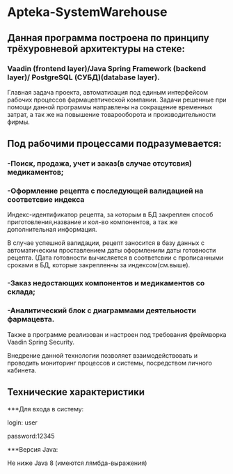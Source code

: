# Apteka-SystemWarehouse
## Данная программа построена по принципу трёхуровневой архитектуры на стеке:
### Vaadin (frontend layer)/Java Spring Framework (backend layer)/ PostgreSQL (СУБД)(database layer). 

Главная задача  проекта, автоматизация под единым интерфейсом рабочих процессов фармацевтической компании. 
Задачи решенные при помощи данной программы  направлены  на сокращение  временных затрат, а так же на повышение товарооборота и производительности фирмы.
## Под рабочими процессами подразумевается:
### -Поиск, продажа, учет и заказ(в случае отсутсвия) медикаментов;
### -Оформление рецепта с последующей валидацией на соответсвие индекса
Индекс-идентификатор рецепта, за которым в БД закреплен способ приготовления,название и кол-во компонентов, а так же дополнительная информация.

В случае успешной валидации, рецепт заносится в базу данных с автоматическим проставлением даты оформленияи даты готовности рецепта.
(Дата готовности вычисляется в соответсвии с прописанными сроками в БД, которые закрепленны за индексом(см.выше).

### -Заказ недостающих компонентов и медикаментов со склада;
### -Аналитический блок с диаграммами деятельности фармацевта. 

Также в программе реализован и настроен под требования фреймворка Vaadin  Spring Security.

Внедрение данной технологии позволяет взаимодействовать и проводить мониторинг процессов и системы, посредством личного кабинета. 

## Технические характеристики
***Для входа в систему:

login: user

password:12345

***Версия Java:

Не ниже Java 8 (имеются лямбда-выражения)





